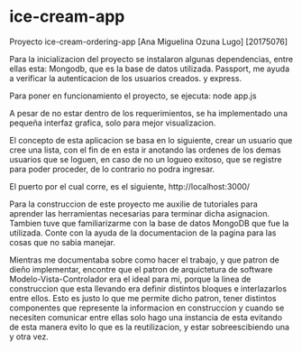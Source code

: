 # ice-cream-app
Proyecto ice-cream-ordering-app
[Ana Miguelina Ozuna Lugo] [20175076]

Para la inicializacion del proyecto se instalaron algunas dependencias, entre ellas esta:
Mongodb, que es la base de datos utilizada.
Passport, me ayuda a verificar la autenticacion de los usuarios creados.
y express.

Para poner en funcionamiento el proyecto, se ejecuta:
node app.js

A pesar de no estar dentro de los requerimientos, se ha implementado una pequeña interfaz grafica, solo para mejor visualizacion.

El concepto de esta aplicacion se basa en lo siguiente, crear un usuario que cree una lista, con el fin de en esta ir anotando las ordenes de los demas usuarios que se loguen, en caso de no un logueo exitoso, que se registre para poder proceder, de lo contrario no podra ingresar.

El puerto por el cual corre, es el siguiente, http://localhost:3000/

Para la construccion de este proyecto me auxilie de tutoriales para aprender las herramientas
necesarias para terminar dicha asignacion. Tambien tuve que familiarizarme con la base de datos 
MongoDB que fue la utilizada. Conte con la ayuda de la documentacion de la pagina para 
las cosas que no sabia manejar.

Mientras me documentaba sobre como hacer el trabajo, y que patron de dieño implementar, encontre 
que el patron de arquictetura de software Modelo-Vista-Controlador era el ideal para mi, porque 
la linea de construccion que esta llevando era definir distintos bloques e interlazarlos entre ellos.
Esto es justo lo que me permite dicho patron, tener distintos componentes que represente la informacion 
en construccion y cuando se necesiten comunicar entre ellas solo hago una instancia de esta evitando de
esta manera evito lo que es la reutilizacion, y estar sobreescibiendo una y otra vez.